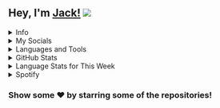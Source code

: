 ## Hey, I'm [Jack!](https://heyjack.info) <img src="https://raw.githubusercontent.com/therealheyjack/therealheyjack/master/wave.gif" width="30px">

<details><summary>Info</summary>
<p>

- 🔭 I’m currently working on [Blade](https://github.com/BladeBot/Blade).
- 🌱 I’m currently learning NodeJS / TypeScript.
- 🏫 I’m currently studying [BSc (Honours) Computing and IT (Communications and Networking)](http://www.open.ac.uk/courses/computing-it/degrees/bsc-computing-it-communications-networking-q62-cnet)
- 👯 I’m looking to collaborate on [Blade](https://github.com/BladeBot/Blade).
- 💬 Ask me about Game Hosting.
- 📫 How to reach me: [Twitter - @HeyJack0001](https://twitter.com/HeyJack0001)
- 😄 Pronouns: He/His
- 😎 Fun fact: I spend almost 12 hours listening songs every day.
</p>
</details>

<details><summary>My Socials</summary>
<p>

[![Twitter: HeyJack0001](https://img.shields.io/twitter/follow/HeyJack0001?style=social)](https://twitter.com/HeyJack0001)
[![Linkedin: HeyJack0001](https://img.shields.io/badge/-HeyJack0001-blue?style=flat-square&logo=Linkedin&logoColor=white&link=https://www.linkedin.com/in/HeyJack0001/)](https://www.linkedin.com/in/HeyJack0001/)
[![GitHub therealheyjack](https://img.shields.io/github/followers/therealheyjack?label=follow&style=social)](https://github.com/therealheyjack)
[![website](https://img.shields.io/badge/PortfolioWebsite-heyjack.info-2648ff?style=flat-square&logo=google-chrome)](https://heyjack.info/)
[![discord](https://img.shields.io/badge/Discord-HeyJack%230001-7289DA?logo=discord)](https://discordapp.com/users/203317216106512384)
</p>
</details>

<details><summary>Languages and Tools</summary>
<p> 

<code><a href="https://www.javascript.com/"><img height="20" src="https://raw.githubusercontent.com/github/explore/80688e429a7d4ef2fca1e82350fe8e3517d3494d/topics/javascript/javascript.png"></a></code>
<code><a href="https://nodejs.org/"><img height="20" src="https://raw.githubusercontent.com/github/explore/80688e429a7d4ef2fca1e82350fe8e3517d3494d/topics/nodejs/nodejs.png"></a></code>
<code><a href="https://reactjs.org/"><img height="20" src="https://raw.githubusercontent.com/github/explore/80688e429a7d4ef2fca1e82350fe8e3517d3494d/topics/react/react.png"></a></code>
<code><a href="https://www.json.org/"><img height="20" src="https://raw.githubusercontent.com/github/explore/80688e429a7d4ef2fca1e82350fe8e3517d3494d/topics/json/json.png"></a></code>
<code><a href="https://es6.io/"><img height="20" src="https://raw.githubusercontent.com/github/explore/80688e429a7d4ef2fca1e82350fe8e3517d3494d/topics/es6/es6.png"></a></code>
<code><a href="https://www.docker.com/"><img height="20" src="https://raw.githubusercontent.com/github/explore/80688e429a7d4ef2fca1e82350fe8e3517d3494d/topics/docker/docker.png"></a></code>
<code><a href="https://babeljs.io/"><img height="20" src="https://raw.githubusercontent.com/github/explore/80688e429a7d4ef2fca1e82350fe8e3517d3494d/topics/babel/babel.png"></a></code>
</p>
</details>

<details><summary>GitHub Stats</summary>
<p>

<a href="https://github.com/therealheyjack">
 <img align="center" src="https://github-readme-stats.vercel.app/api?username=therealheyjack&show_icons=true&theme=dark&line_height=27" alt="Jack's github stats"/>
</a>
</p>
</details>

<details><summary>Language Stats for This Week</summary>
<p>

<!--START_SECTION:waka-->
![Profile Views](http://img.shields.io/badge/Profile%20Views-0-blue)

**🐱 My Github Data** 

> 🏆 167 Contributions in the Year 2020
 > 
> 📦 107.7 kB Used in Github's Storage 
 > 
> 🚫 Not Opted to Hire
 > 
> 📜 10 Public Repositories
 > 
> 🔑 10 Private Repositories 

**I'm a Night 🦉** 

```text
🌞 Morning    0 commits      ░░░░░░░░░░░░░░░░░░░░░░░░░   0.0% 
🌆 Daytime    41 commits     ███████░░░░░░░░░░░░░░░░░░   29.71% 
🌃 Evening    70 commits     ████████████░░░░░░░░░░░░░   50.72% 
🌙 Night      27 commits     █████░░░░░░░░░░░░░░░░░░░░   19.57%

```
📅 **I'm Most Productive on Sunday** 

```text
Monday       25 commits     ████░░░░░░░░░░░░░░░░░░░░░   18.12% 
Tuesday      13 commits     ██░░░░░░░░░░░░░░░░░░░░░░░   9.42% 
Wednesday    12 commits     ██░░░░░░░░░░░░░░░░░░░░░░░   8.7% 
Thursday     26 commits     ████░░░░░░░░░░░░░░░░░░░░░   18.84% 
Friday       24 commits     ████░░░░░░░░░░░░░░░░░░░░░   17.39% 
Saturday     10 commits     █░░░░░░░░░░░░░░░░░░░░░░░░   7.25% 
Sunday       28 commits     █████░░░░░░░░░░░░░░░░░░░░   20.29%

```


📊 **This Week I Spent My Time On** 

```text
⌚︎ Time Zone: Europe/London

💬 Programming Languages: 
JSX                      1 hr 41 mins        ███████████████████░░░░░░   76.82% 
JavaScript               22 mins             ████░░░░░░░░░░░░░░░░░░░░░   17.37% 
JSON                     5 mins              █░░░░░░░░░░░░░░░░░░░░░░░░   3.92% 
Other                    1 min               ░░░░░░░░░░░░░░░░░░░░░░░░░   1.12% 
Text                     1 min               ░░░░░░░░░░░░░░░░░░░░░░░░░   0.77%

🔥 Editors: 
WebStorm                 2 hrs 11 mins       █████████████████████████   100.0%

🐱‍💻 Projects: 
heyjackxyz               2 hrs 11 mins       █████████████████████████   100.0%

💻 Operating System: 
Windows                  2 hrs 11 mins       █████████████████████████   100.0%

```

**I Mostly Code in JavaScript** 

```text
JavaScript               8 repos             ██████████████░░░░░░░░░░░   57.14% 
Python                   2 repos             ███░░░░░░░░░░░░░░░░░░░░░░   14.29% 
Lua                      2 repos             ███░░░░░░░░░░░░░░░░░░░░░░   14.29% 
Shell                    1 repos             █░░░░░░░░░░░░░░░░░░░░░░░░   7.14% 
TypeScript               1 repos             █░░░░░░░░░░░░░░░░░░░░░░░░   7.14%

```


**Timeline**

![Chart not found](https://github.com/TheRealHeyJack/TheRealHeyJack/blob/master/charts/bar_graph.png) 


<!--END_SECTION:waka-->
</p>
</details>

<details><summary>Spotify</summary>
<p>

[![spotify-github-profile](https://spotify-github-profile.vercel.app/api/view?uid=h0sd8uxnbq3rs51ob32cqilmn&cover_image=true)](https://spotify-github-profile.vercel.app/api/view?uid=h0sd8uxnbq3rs51ob32cqilmn&redirect=true)
</p>
</details>

### Show some ❤️ by starring some of the repositories!
